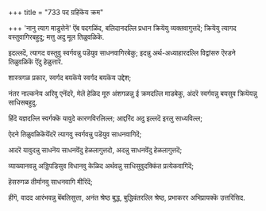 +++
title = "733 पद ग्रहिकॆय क्रम"

+++
'नानु त्याग माडुत्तेनॆ' ऎंब पदगळिंद, बलिदानदल्लि प्रधान क्रियॆयु व्यक्तवागुत्तदॆ; क्रियॆयु त्यागद वस्तुवागिरबहुदु; मत्तु अदु मूल तिळुवळिकॆ.

इदल्लदॆ, त्यागद वस्तुवु स्वर्गवन्नु पडॆयुव साधनवागिरबेकु; इदन्नु अर्थ-अध्याहारदल्लि विद्वांसरु ऎरडने तिळुवळिकॆ ऎंदु हेळुत्तारॆ.

शास्त्रगळ प्रकार, स्वर्गद बयकॆये स्वर्गद बयकॆय उद्देश;

नंतर नाल्कनॆय अरिवु एनॆंदरॆ, मेलॆ हेळिद मूरु अंशगळन्नु ई क्रमदल्लि माडबेकु, अंदरॆ स्वर्गवन्नु बयसुव क्रियॆयन्नु साधिसबहुदु.

हिंदॆ यज्ञदल्लि स्वर्गक्कॆ यावुदे कारणविरलिल्ल; आद्दरिंद अदु इल्लदॆ इरलु साध्यविल्ल;

ऐदने तिळुवळिकॆयॆंदरॆ त्यागवु स्वर्गवन्नु पडॆयुव साधनवागिदॆ;

आदरॆ यावुदन्नु साधनॆय साधनवॆंदु हेळलागुत्तदो, अदन्नु साधनवॆंदु हेळलागुत्तदॆ;

व्याख्यानवन्नु अड्डिपडिसुव विधानवु केळिद अर्थवन्नु साधिसुवुदक्किंत प्रत्येकवागिदॆ;

हॆसरुगळ तीर्मानवु साधनवागि मीरिदॆ;

हीगॆ, वादद आरंभवन्नु बॆंबलिसुत्ता, अनंत श्रेष्ठ बुद्ध, बुद्धिवंतरल्लि श्रेष्ठ, प्रभाकरर अभिप्रायक्कॆ उत्तरिसिद.

